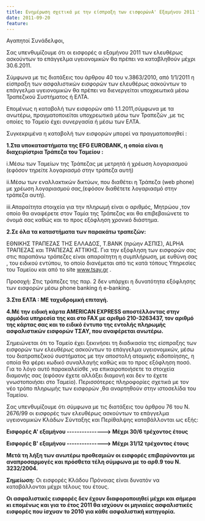 ```yaml
---
title: Ενημέρωση σχετικά με την είσπραξη των εισφορώνΑ' Εξαμήνου 2011 των ελευθέρως ασκούντων το επάγγελμα
date: 2011-09-20
feature: 
---
```


Αγαπητοί Συνάδελφοι,


Σας υπενθυμίζουμε ότι οι εισφορές α εξαμήνου 2011 των ελευθέρως ασκούντων το επάγγελμα υγειονομικών θα πρέπει να καταβληθούν μέχρι 30.6.2011.

Σύμφωνα με τις διατάξεις του άρθρου 40 του ν.3863/2010, από 1/1/2011 η είσπραξη των ασφαλιστικών  εισφορών των ελευθέρως ασκούντων  το επάγγελμα υγειονομικών  θα πρέπει να διενεργείται υποχρεωτικά μέσω  Τραπεζικού Συστήματος ή ΕΛΤΑ.

Επομένως η καταβολή των εισφορών από 1.1.2011,σύμφωνα με τα ανωτέρω, πραγματοποιείται υποχρεωτικά μέσω των Τραπεζών ,με τις οποίες το Ταμείο έχει συνεργασία ή μέσω των ΕΛΤΑ.

Συγκεκριμένα η καταβολή των εισφορών μπορεί να πραγματοποιηθεί :

**1.Στα υποκαταστήματα της  EFG EUROBANK, η οποία είναι η διαχειρίστρια Τράπεζα του Ταμείου :**

i.Μέσω των Ταμείων της Τράπεζας με μετρητά ή χρέωση λογαριασμού (εφόσον τηρείτε λογαριασμό στην τράπεζα αυτή)

ii.Μέσω των εναλλακτικών δικτύων, που  διαθέτει η Τράπεζα  (web phone) με χρέωση λογαριασμού σας,(εφόσον διαθέτετε λογαριασμό στην τράπεζα αυτή).

iii.Απαραίτητα στοιχεία για την πληρωμή είναι ο αριθμός, Μητρώου ,τον οποίο θα αναφέρετε στον Ταμία  της Τράπεζας και θα επιβεβαιώνετε  το όνομά σας  καθώς και το προς εξόφληση χρονικό διάστημα.

**2.Σε όλα τα καταστήματα των παρακάτω τραπεζών:**

ΕΘΝΙΚΗΣ ΤΡΑΠΕΖΑΣ ΤΗΣ ΕΛΛΑΔΟΣ, Τ.ΒΑΝΚ (πρώην ΑΣΠΙΣ), ALPHA ΤΡΑΠΕΖΑΣ  και ΤΡΑΠΕΖΑΣ ΑΤΤΙΚΗΣ. Για  την εξόφληση των εισφορών σας  στις παραπάνω τράπεζες είναι απαραίτητη η συμπλήρωση, με ευθύνη σας , του ειδικού εντύπου, το οποίο διανέμεται από τις κατά τόπους  Υπηρεσίες του Ταμείου και από το site www.tsay.gr .

Προσοχή: Στις τράπεζες της παρ. 2  δεν υπάρχει η δυνατότητα εξόφλησης των εισφορών μέσω phone banking ή e-banking.

**3.Στα ΕΛΤΑ : ΜΕ ταχυδρομική επιταγή.**

**4.Μέ  την ειδική κάρτα AMERICAN EXPRESS αποστέλλοντας  στην αρμόδια υπηρεσία της  και στο  FAX  με  αριθμό 210-3263437,  τον αριθμό  της κάρτας σας  και  το ειδικό έντυπο   της εντολής πληρωμής ασφαλιστικών εισφορών ΤΣΑΥ, που αναφέρεται ανωτέρω.**

Σημειώνεται ότι το Ταμείο  έχει ξεκινήσει τη διαδικασία της είσπραξης των εισφορών των ελευθέρως ασκούντων το επάγγελμα υγειονομικών,  μέσω του διατραπεζικού συστήματος  με την αποστολή ατομικής ειδοποίησης, η οποία θα φέρει κωδικό συναλλαγής καθώς και το προς εξόφληση ποσό. Για το λόγο αυτό παρακαλείσθε ,να επικαιροποιήσετε τα στοιχεία διαμονής σας (εφόσον έχετε αλλάξει διαμονή και δεν το έχετε γνωστοποιήσει στο Ταμείο). Περισσότερες πληροφορίες σχετικά με τον νέο τρόπο πληρωμής των εισφορών  ,θα αναρτηθούν  στην  ιστοσελίδα του Ταμείου.

Σας υπενθυμίζουμε ότι σύμφωνα με τις διατάξεις του άρθρου 76 του Ν. 2676/99 οι εισφορές των ελευθέρως ασκούντων το επάγγελμα υγειονομικών  Κλάδων Σύνταξης και Περίθαλψης καταβάλλονται ως εξής:

 

**Εισφορές Α' εξαμήνου   --------------->  Μέχρι 30/6 τρέχοντος έτους**

 

**Εισφορές Β' εξαμήνου    --------------->   Μέχρι 31/12 τρέχοντος έτους**

 

**Μετά τη λήξη των ανωτέρω προθεσμιών οι εισφορές επιβαρύνονται με αναπροσαρμογές και πρόσθετα τέλη σύμφωνα με το αρθ.9 του Ν. 3232/2004.**

**Σημείωση:** Οι εισφορές Κλάδου Πρόνοιας είναι δυνατόν να καταβάλλονται μέχρι τέλους του έτους.

**Οι ασφαλιστικές εισφορές δεν έχουν διαφοροποιηθεί μέχρι και σήμερα κι επομένως και  για το έτος 2011 θα ισχύουν οι μηνιαίες ασφαλιστικές εισφορές που ίσχυαν το 2010 για κάθε ασφαλιστική κατηγορία.**